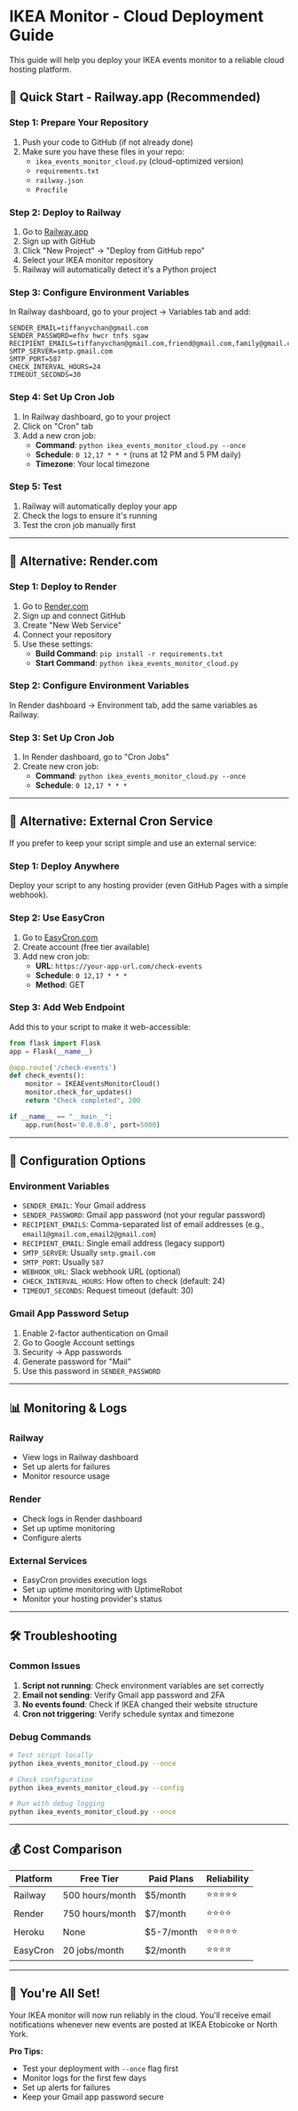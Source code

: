 # IKEA Monitor - Cloud Deployment Guide

This guide will help you deploy your IKEA events monitor to a reliable cloud hosting platform.

## 🚀 Quick Start - Railway.app (Recommended)

### Step 1: Prepare Your Repository

1. Push your code to GitHub (if not already done)
2. Make sure you have these files in your repo:
   - `ikea_events_monitor_cloud.py` (cloud-optimized version)
   - `requirements.txt`
   - `railway.json`
   - `Procfile`

### Step 2: Deploy to Railway

1. Go to [Railway.app](https://railway.app)
2. Sign up with GitHub
3. Click "New Project" → "Deploy from GitHub repo"
4. Select your IKEA monitor repository
5. Railway will automatically detect it's a Python project

### Step 3: Configure Environment Variables

In Railway dashboard, go to your project → Variables tab and add:

```
SENDER_EMAIL=tiffanyvchan@gmail.com
SENDER_PASSWORD=efhv hwcr tnfs sgaw
RECIPIENT_EMAILS=tiffanyvchan@gmail.com,friend@gmail.com,family@gmail.com
SMTP_SERVER=smtp.gmail.com
SMTP_PORT=587
CHECK_INTERVAL_HOURS=24
TIMEOUT_SECONDS=30
```

### Step 4: Set Up Cron Job

1. In Railway dashboard, go to your project
2. Click on "Cron" tab
3. Add a new cron job:
   - **Command**: `python ikea_events_monitor_cloud.py --once`
   - **Schedule**: `0 12,17 * * *` (runs at 12 PM and 5 PM daily)
   - **Timezone**: Your local timezone

### Step 5: Test

1. Railway will automatically deploy your app
2. Check the logs to ensure it's running
3. Test the cron job manually first

---

## 🔄 Alternative: Render.com

### Step 1: Deploy to Render

1. Go to [Render.com](https://render.com)
2. Sign up and connect GitHub
3. Create "New Web Service"
4. Connect your repository
5. Use these settings:
   - **Build Command**: `pip install -r requirements.txt`
   - **Start Command**: `python ikea_events_monitor_cloud.py`

### Step 2: Configure Environment Variables

In Render dashboard → Environment tab, add the same variables as Railway.

### Step 3: Set Up Cron Job

1. In Render dashboard, go to "Cron Jobs"
2. Create new cron job:
   - **Command**: `python ikea_events_monitor_cloud.py --once`
   - **Schedule**: `0 12,17 * * *`

---

## 🎯 Alternative: External Cron Service

If you prefer to keep your script simple and use an external service:

### Step 1: Deploy Anywhere

Deploy your script to any hosting provider (even GitHub Pages with a simple webhook).

### Step 2: Use EasyCron

1. Go to [EasyCron.com](https://easycron.com)
2. Create account (free tier available)
3. Add new cron job:
   - **URL**: `https://your-app-url.com/check-events`
   - **Schedule**: `0 12,17 * * *`
   - **Method**: GET

### Step 3: Add Web Endpoint

Add this to your script to make it web-accessible:

```python
from flask import Flask
app = Flask(__name__)

@app.route('/check-events')
def check_events():
    monitor = IKEAEventsMonitorCloud()
    monitor.check_for_updates()
    return "Check completed", 200

if __name__ == "__main__":
    app.run(host='0.0.0.0', port=5000)
```

---

## 🔧 Configuration Options

### Environment Variables

- `SENDER_EMAIL`: Your Gmail address
- `SENDER_PASSWORD`: Gmail app password (not your regular password)
- `RECIPIENT_EMAILS`: Comma-separated list of email addresses (e.g., `email1@gmail.com,email2@gmail.com`)
- `RECIPIENT_EMAIL`: Single email address (legacy support)
- `SMTP_SERVER`: Usually `smtp.gmail.com`
- `SMTP_PORT`: Usually `587`
- `WEBHOOK_URL`: Slack webhook URL (optional)
- `CHECK_INTERVAL_HOURS`: How often to check (default: 24)
- `TIMEOUT_SECONDS`: Request timeout (default: 30)

### Gmail App Password Setup

1. Enable 2-factor authentication on Gmail
2. Go to Google Account settings
3. Security → App passwords
4. Generate password for "Mail"
5. Use this password in `SENDER_PASSWORD`

---

## 📊 Monitoring & Logs

### Railway

- View logs in Railway dashboard
- Set up alerts for failures
- Monitor resource usage

### Render

- Check logs in Render dashboard
- Set up uptime monitoring
- Configure alerts

### External Services

- EasyCron provides execution logs
- Set up uptime monitoring with UptimeRobot
- Monitor your hosting provider's status

---

## 🛠️ Troubleshooting

### Common Issues

1. **Script not running**: Check environment variables are set correctly
2. **Email not sending**: Verify Gmail app password and 2FA
3. **No events found**: Check if IKEA changed their website structure
4. **Cron not triggering**: Verify schedule syntax and timezone

### Debug Commands

```bash
# Test script locally
python ikea_events_monitor_cloud.py --once

# Check configuration
python ikea_events_monitor_cloud.py --config

# Run with debug logging
python ikea_events_monitor_cloud.py --once
```

---

## 💰 Cost Comparison

| Platform | Free Tier       | Paid Plans | Reliability |
| -------- | --------------- | ---------- | ----------- |
| Railway  | 500 hours/month | $5/month   | ⭐⭐⭐⭐⭐  |
| Render   | 750 hours/month | $7/month   | ⭐⭐⭐⭐    |
| Heroku   | None            | $5-7/month | ⭐⭐⭐⭐⭐  |
| EasyCron | 20 jobs/month   | $2/month   | ⭐⭐⭐⭐    |

---

## 🎉 You're All Set!

Your IKEA monitor will now run reliably in the cloud. You'll receive email notifications whenever new events are posted at IKEA Etobicoke or North York.

**Pro Tips:**

- Test your deployment with `--once` flag first
- Monitor logs for the first few days
- Set up alerts for failures
- Keep your Gmail app password secure
